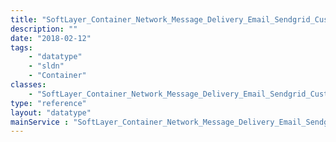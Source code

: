 ```yaml
---
title: "SoftLayer_Container_Network_Message_Delivery_Email_Sendgrid_Customer_Profile"
description: ""
date: "2018-02-12"
tags:
    - "datatype"
    - "sldn"
    - "Container"
classes:
    - "SoftLayer_Container_Network_Message_Delivery_Email_Sendgrid_Customer_Profile"
type: "reference"
layout: "datatype"
mainService : "SoftLayer_Container_Network_Message_Delivery_Email_Sendgrid_Customer_Profile"
---
```


